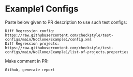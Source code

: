 # Example1 Configs
Paste below given to PR description to use such test configs:
```
Diff Regression config: https://raw.githubusercontent.com/checkstyle/test-configs/main/NoClone/Example1/config.xml
Diff Regression projects: https://raw.githubusercontent.com/checkstyle/test-configs/main/NoClone/Example1/list-of-projects.properties
```
Make comment in PR:
```
Github, generate report
```
